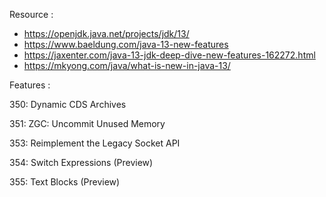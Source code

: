 Resource :

+ https://openjdk.java.net/projects/jdk/13/
+ https://www.baeldung.com/java-13-new-features
+ https://jaxenter.com/java-13-jdk-deep-dive-new-features-162272.html
+ https://mkyong.com/java/what-is-new-in-java-13/

Features : 

350:	Dynamic CDS Archives

351:	ZGC: Uncommit Unused Memory

353:	Reimplement the Legacy Socket API

354:	Switch Expressions (Preview)

355:	Text Blocks (Preview)
